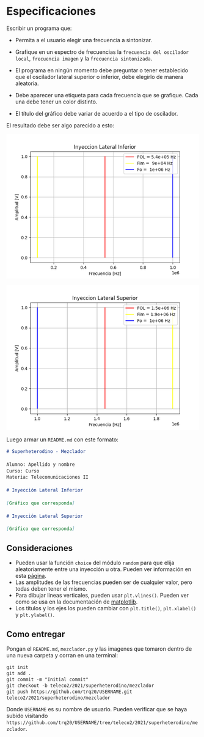 # Especificaciones

Escribir un programa que:

- Permita a el usuario elegir una frecuencia a sintonizar.

- Grafique en un espectro de frecuencias la `frecuencia del oscilador local`, `frecuencia imagen` y la `frecuencia sintonizada`.
    
- El programa en ningún momento debe preguntar o tener establecido que el oscilador lateral superior o inferior, debe elegirlo de manera aleatoria.
    
- Debe aparecer una etiqueta para cada frecuencia que se grafique. Cada una debe tener un color distinto.
    
- El título del gráfico debe variar de acuerdo a el tipo de oscilador.

El resultado debe ser algo parecido a esto:

![ILI](./inferior.png)

![ILS](./superior.png)

Luego armar un `README.md` con este formato:

```markdown
# Superheterodino - Mezclador

Alumno: Apellido y nombre
Curso: Curso
Materia: Telecomunicaciones II

# Inyección Lateral Inferior

[Gráfico que corresponda]

# Inyección Lateral Superior

[Gráfico que corresponda]

```

## Consideraciones

- Pueden usar la función `choice` del módulo `random` para que elija aleatoriamente entre una inyección u otra. Pueden ver información en esta [página](https://www.w3schools.com/python/ref_random_choice.asp).
- Las amplitudes de las frecuencias pueden ser de cualquier valor, pero todas deben tener el mismo.
- Para dibujar lineas verticales, pueden usar `plt.vlines()`. Pueden ver como se usa en la documentación de [matplotlib](https://matplotlib.org/stable/api/_as_gen/matplotlib.pyplot.vlines.html).
- Los títulos y los ejes los pueden cambiar con `plt.title()`, `plt.xlabel()` y `plt.ylabel()`.

## Como entregar


Pongan el `README.md`, `mezclador.py` y las imagenes que tomaron dentro de una nueva carpeta y corran en una terminal:

```
git init
git add .
git commit -m "Initial commit"
git checkout -b teleco2/2021/superheterodino/mezclador
git push https://github.com/trq20/USERNAME.git teleco2/2021/superheterodino/mezclador
```

Donde `USERNAME` es su nombre de usuario. Pueden verificar que se haya subido visitando `https://github.com/trq20/USERNAME/tree/teleco2/2021/superheterodino/mezclador`.
